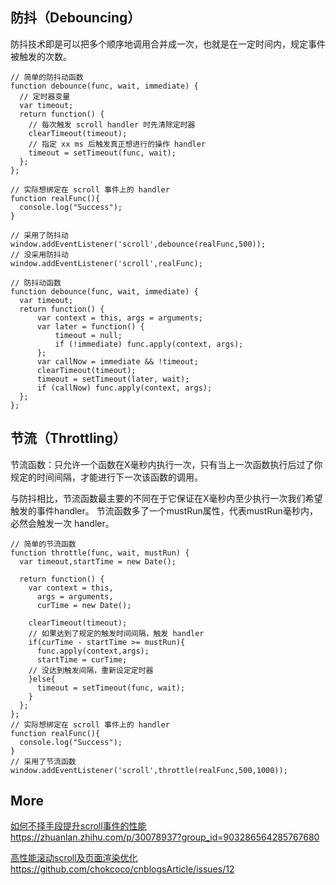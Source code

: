 ## 防抖（Debouncing）

防抖技术即是可以把多个顺序地调用合并成一次，也就是在一定时间内，规定事件被触发的次数。

```
// 简单的防抖动函数
function debounce(func, wait, immediate) {
  // 定时器变量
  var timeout;
  return function() {
    // 每次触发 scroll handler 时先清除定时器
    clearTimeout(timeout);
    // 指定 xx ms 后触发真正想进行的操作 handler
    timeout = setTimeout(func, wait);
  };
};

// 实际想绑定在 scroll 事件上的 handler
function realFunc(){
  console.log("Success");
}

// 采用了防抖动
window.addEventListener('scroll',debounce(realFunc,500));
// 没采用防抖动
window.addEventListener('scroll',realFunc);

// 防抖动函数
function debounce(func, wait, immediate) {
  var timeout;
  return function() {
      var context = this, args = arguments;
      var later = function() {
          timeout = null;
          if (!immediate) func.apply(context, args);
      };
      var callNow = immediate && !timeout;
      clearTimeout(timeout);
      timeout = setTimeout(later, wait);
      if (callNow) func.apply(context, args);
  };
};
```

## 节流（Throttling）

节流函数：只允许一个函数在X毫秒内执行一次，只有当上一次函数执行后过了你规定的时间间隔，才能进行下一次该函数的调用。

与防抖相比，节流函数最主要的不同在于它保证在X毫秒内至少执行一次我们希望触发的事件handler。
节流函数多了一个mustRun属性，代表mustRun毫秒内，必然会触发一次 handler。

```
// 简单的节流函数
function throttle(func, wait, mustRun) {
  var timeout,startTime = new Date();

  return function() {
    var context = this,
      args = arguments,
      curTime = new Date();

    clearTimeout(timeout);
    // 如果达到了规定的触发时间间隔，触发 handler
    if(curTime - startTime >= mustRun){
      func.apply(context,args);
      startTime = curTime;
    // 没达到触发间隔，重新设定定时器
    }else{
      timeout = setTimeout(func, wait);
    }
  };
};
// 实际想绑定在 scroll 事件上的 handler
function realFunc(){
  console.log("Success");
}
// 采用了节流函数
window.addEventListener('scroll',throttle(realFunc,500,1000));
```

## More 

[如何不择手段提升scroll事件的性能](https://zhuanlan.zhihu.com/p/30078937?group_id=903286564285767680)  
https://zhuanlan.zhihu.com/p/30078937?group_id=903286564285767680

[高性能滚动scroll及页面渲染优化](https://github.com/chokcoco/cnblogsArticle/issues/12) 
https://github.com/chokcoco/cnblogsArticle/issues/12 
